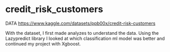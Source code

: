 # credit_risk_customers

DATA
https://www.kaggle.com/datasets/ppb00x/credit-risk-customers

With the dataset, I first made analyzes to understand the data. Using the Lazypredict library I looked at which classification ml model was better and continued my project with Xgboost.
